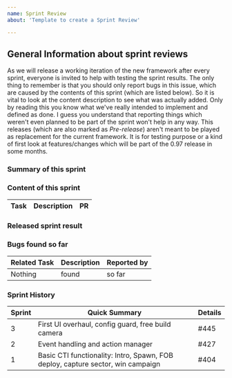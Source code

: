 ```yaml
---
name: Sprint Review
about: 'Template to create a Sprint Review'

---
```


## General Information about sprint reviews
As we will release a working iteration of the new framework after every sprint, everyone is invited to help with testing the sprint results.
The only thing to remember is that you should only report bugs in this issue, which are caused by the contents of this sprint (which are listed below). So it is vital to look at the content description to see what was actually added. Only by reading this you know what we've really intended to implement and defined as done.
I guess you understand that reporting things which weren't even planned to be part of the sprint won't help in any way.
This releases (which are also marked as *Pre-release*) aren't meant to be played as replacement for the current framework. It is for testing purpose or a kind of first look at features/changes which will be part of the 0.97 release in some months.

### Summary of this sprint
<!-- A summary of what've been done during the sprint. Also which conclusions, plans, new ideas, etc. evolved. -->


### Content of this sprint
<!-- List of all finished tasks which were part of this sprint. -->
| Task | Description | PR |
| --- | --- | --- |

### Released sprint result
<!-- Link to the releases entry of the current sprint release -->
<!-- Example: https://github.com/KillahPotatoes/KP-Liberation/releases/tag/v0.97S3 -->


### Bugs found so far
<!-- List of all bugs which had been found during the sprint which weren't fixed during this sprint. -->
<!-- Maybe because the bug is from a completely different task from the past and therefore not planned to be touched in this sprint -->
<!-- or it came up after a sprint task was considered finish, so it would need to be addressed in the next sprint. -->
| Related Task | Description | Reported by |
| --- | --- | --- |
| Nothing | found | so far |

### Sprint History
<!-- History of all Sprint Review Issues from the past -->
| Sprint | Quick Summary | Details |
| --- | --- | --- |
| 3 | First UI overhaul, config guard, free build camera | #445 |
| 2 | Event handling and action manager | #427 |
| 1 | Basic CTI functionality: Intro, Spawn, FOB deploy, capture sector, win campaign | #404 |
